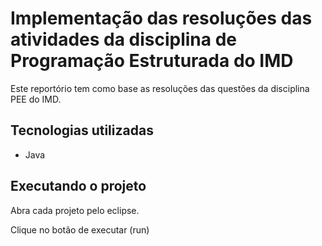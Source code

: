 # Implementação das resoluções das atividades da disciplina de Programação Estruturada do IMD

Este reportório tem como base as resoluções das questões da disciplina PEE do IMD.

## Tecnologias utilizadas

- Java

## Executando o projeto

Abra cada projeto pelo eclipse.

Clique no botão de executar (run)